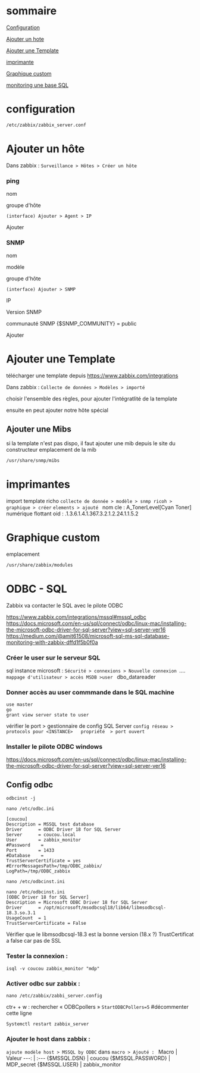 # sommaire
[Configuration](#configuration)

[Ajouter un hote](#Ajouter-un-hôte)

[Ajouter une Template](#Ajouter-une-Template)

[imprimante](#imprimantes)

[Graphique custom](#Graphique-custom)

[monitoring une base SQL](#ODBC---sql)



# configuration
```bash
/etc/zabbix/zabbix_server.conf
```

# Ajouter un hôte
Dans zabbix : ```Surveillance > Hôtes > Créer un hôte```

### ping 
nom

groupe d'hôte

```(interface) Ajouter > Agent > IP```

Ajouter

### SNMP
nom

modèle 

groupe d'hôte

```(interface) Ajouter > SNMP```

IP

Version SNMP

communauté SNMP {$SNMP_COMMUNITY} = public

Ajouter


# Ajouter une Template
télécharger une template depuis https://www.zabbix.com/integrations

Dans zabbix : ```Collecte de données > Modèles > importé```

choisir l'ensemble des règles, pour ajouter l'intégratlité de la template

ensuite en peut ajouter notre hôte  spécial

## Ajouter une Mibs
si la template n'est pas dispo, il faut ajouter une mib depuis le site du constructeur
emplacement de la mib
```bash
/usr/share/snmp/mibs 
```

# imprimantes
import template richo
```collecte de donnée > modèle > snmp ricoh > graphique > créer```
```elements > ajouté ```
nom
cle : A_TonerLevel[Cyan Toner]
numérique flottant
oid : .1.3.6.1.4.1.367.3.2.1.2.24.1.1.5.2


# Graphique custom
emplacement
```bash
/usr/share/zabbix/modules 
```




# ODBC - SQL
Zabbix va contacter le SQL avec le pilote ODBC

https://www.zabbix.com/integrations/mssql#mssql_odbc
https://docs.microsoft.com/en-us/sql/connect/odbc/linux-mac/installing-the-microsoft-odbc-driver-for-sql-server?view=sql-server-ver16
https://medium.com/@amit61508/microsoft-sql-ms-sql-database-monitoring-with-zabbix-dffd1f5b0f0a

### Créer le user sur le serveur SQL
sql instance   microsoft : ```Sécurité > connexions > Nouvelle connexion ```....
```mappage d'utilisateur > accès MSDB >user ```  dbo_datareader

### Donner accès au user    commmande dans le SQL machine
```
use master
go
grant view server state to user
```
vérifier le port      > gestionnaire de config SQL Server
```config réseau > protocols pour <INSTANCE>   propriété  > port ouvert ```

### Installer le pilote ODBC windows 
https://docs.microsoft.com/en-us/sql/connect/odbc/linux-mac/installing-the-microsoft-odbc-driver-for-sql-server?view=sql-server-ver16


## Config odbc

```odbcinst -j```

```nano /etc/odbc.ini```

```
[coucou]
Description = MSSQL test database
Driver      = ODBC Driver 18 for SQL Server
Server      = coucou.local
User        = zabbix_monitor
#Password    =
Port        = 1433
#Database    =
TrustServerCertificate = yes
#ErrorMessagesPath=/tmp/ODBC_zabbix/
LogPath=/tmp/ODBC_zabbix
```

```nano /etc/odbcinst.ini```

```
nano /etc/odbcinst.ini
[ODBC Driver 18 for SQL Server]
Description = Microsoft ODBC Driver 18 for SQL Server
Driver      = /opt/microsoft/msodbcsql18/lib64/libmsodbcsql-18.3.so.3.1
UsageCount  = 1
TrustServerCertificate = False
```
Vérifier que le libmsodbcsql-18.3 est la bonne version (18.x ?)
TrustCertificat a false car pas de SSL


### Tester la connexion : 
```isql -v coucou zabbix_monitor "mdp"```


### Activer odbc sur zabbix :
```nano /etc/zabbix/zabbi_server.config```

ctr+ + w : rechercher  « ODBCpollers »
```StartODBCPollers=5```                #décommenter cette ligne

```Systemctl restart zabbix_server```

### Ajouter le host dans zabbix : 
```ajoute modèle host > MSSQL by ODBC```
dans ```macro > Ajouté : ```
Macro | Valeur
 ---: | :---
{$MSSQL.DSN} | coucou
{$MSSQL.PASSWORD} | MDP_secret
{$MSSQL.USER} | zabbix_monitor


